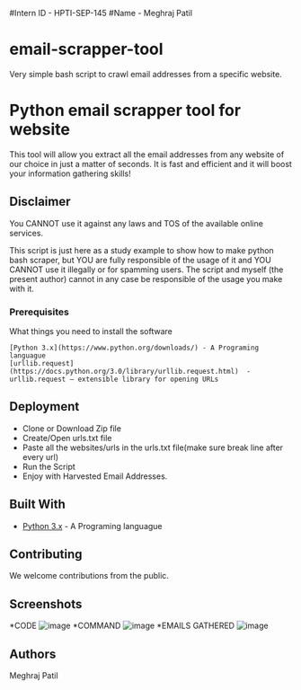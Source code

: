 #Intern ID - HPTI-SEP-145
#Name - Meghraj Patil
# email-scrapper-tool
Very simple bash script to crawl email addresses from a specific website.
# Python email scrapper tool for website
This tool will allow you extract all the email addresses from any website of our choice in just a matter of seconds. It is fast and efficient and it will boost your information gathering skills!



## Disclaimer

You CANNOT use it against any laws and TOS of the available online services.

This script is just here as a study example to show how to make python bash scraper, but YOU are fully responsible of the usage of it and YOU CANNOT use it illegally or for spamming users. The script and myself (the present author) cannot in any case be responsible of the usage you make with it.


### Prerequisites

What things you need to install the software

```
[Python 3.x](https://www.python.org/downloads/) - A Programing languague
[urllib.request](https://docs.python.org/3.0/library/urllib.request.html)  - urllib.request — extensible library for opening URLs

```

## Deployment

* Clone or Download Zip file
* Create/Open urls.txt file 
* Paste all the websites/urls in the urls.txt file(make sure break line after every url)
* Run the Script
* Enjoy with Harvested Email Addresses.

## Built With

* [Python 3.x](https://www.python.org/) - A Programing languague

## Contributing

We welcome contributions from the public.

## Screenshots
*CODE
![image](https://user-images.githubusercontent.com/88397453/214270724-e5dbc9f6-437e-4448-a2bd-c8ab8c6bdf82.png)
*COMMAND
![image](https://user-images.githubusercontent.com/88397453/214270777-606eea74-9083-4b95-8de5-d515bbadf548.png)
*EMAILS GATHERED
![image](https://user-images.githubusercontent.com/88397453/214270821-ab746d9b-f12c-4031-82e6-1d26b191f6ed.png)


## Authors
Meghraj Patil
